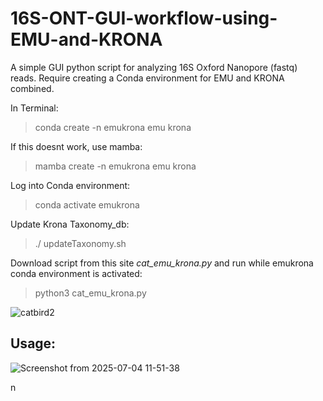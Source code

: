 # **16S-ONT-GUI-workflow-using-EMU-and-KRONA**

A simple GUI python script for analyzing 16S Oxford Nanopore (fastq) reads. Require creating a Conda environment for EMU and KRONA combined.

In Terminal:

> conda create -n emukrona emu krona

If this doesnt work, use mamba:

> mamba create -n emukrona emu krona

Log into Conda environment:

> conda activate emukrona

Update Krona Taxonomy_db:

> ./ updateTaxonomy.sh

Download script from this site _cat_emu_krona.py_ and run while emukrona conda environment is activated:

> python3 cat_emu_krona.py

![catbird2](https://github.com/user-attachments/assets/2fdec70a-640e-4f46-84bd-2101f99cc167)

## **Usage:**

![Screenshot from 2025-07-04 11-51-38](https://github.com/user-attachments/assets/ef481fa0-9b5b-4865-a9ee-6351641db740)




n
